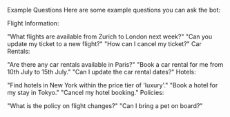 Example Questions
Here are some example questions you can ask the bot:

Flight Information:

"What flights are available from Zurich to London next week?"
"Can you update my ticket to a new flight?"
"How can I cancel my ticket?"
Car Rentals:

"Are there any car rentals available in Paris?"
"Book a car rental for me from 10th July to 15th July."
"Can I update the car rental dates?"
Hotels:

"Find hotels in New York within the price tier of 'luxury'."
"Book a hotel for my stay in Tokyo."
"Cancel my hotel booking."
Policies:

"What is the policy on flight changes?"
"Can I bring a pet on board?"
